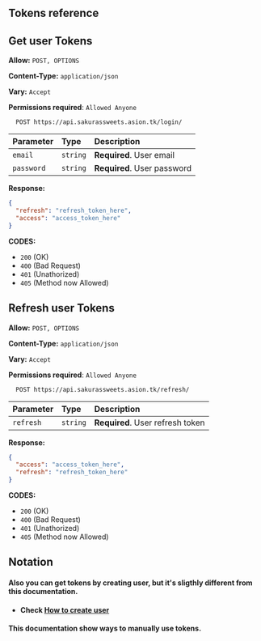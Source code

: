 ## Tokens reference

## Get user Tokens

**Allow:** `POST, OPTIONS`

**Content-Type:** `application/json`

**Vary:** `Accept`

**Permissions required**: `Allowed Anyone`

```http
  POST https://api.sakurassweets.asion.tk/login/
```

| Parameter  | Type     | Description                 |
| :--------- | :------- | :-------------------------- |
| `email`    | `string` | **Required**. User email    |
| `password` | `string` | **Required**. User password |

**Response:**

```json
{
  "refresh": "refresh_token_here",
  "access": "access_token_here"
}
```

**CODES:**

- `200` (OK)
- `400` (Bad Request)
- `401` (Unathorized)
- `405` (Method now Allowed)

## Refresh user Tokens

**Allow:** `POST, OPTIONS`

**Content-Type:** `application/json`

**Vary:** `Accept`

**Permissions required**: `Allowed Anyone`

```http
  POST https://api.sakurassweets.asion.tk/refresh/
```

| Parameter | Type     | Description                      |
| :-------- | :------- | :------------------------------- |
| `refresh` | `string` | **Required**. User refresh token |

**Response:**

```json
{
  "access": "access_token_here",
  "refresh": "refresh_token_here"
}
```

**CODES:**

- `200` (OK)
- `400` (Bad Request)
- `401` (Unathorized)
- `405` (Method now Allowed)

## Notation

#### Also you can get tokens by creating user, but it's sligthly different from this documentation.

- #### Check [How to create user](https://github.com/sakurassweets/sakurassweets-backend/docs/apps/user/create_user/README.md)

#### This documentation show ways to manually use tokens.
